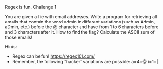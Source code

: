 Regex is fun. Challenge 1

You are given a file with email addresses. Write a program for retrieving all emails that contain the word admin in different variations (such as Admin, aDmin, etc.) before the @ character and have from 1 to 6 characters before and 3 characters after it. How to find the flag? Calculate the ASCII sum of those emails!

Hints:
-	Regex can be fun! https://regex101.com/ 
-	Remember, the following “hacker” variations are possible:
   a=4=@
   i=1=|
